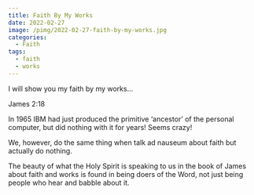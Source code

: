 ```yaml
---
title: Faith By My Works
date: 2022-02-27
image: /pimg/2022-02-27-faith-by-my-works.jpg
categories:
  - Faith
tags:
  - faith
  - works
---
```


<p>I will show you my faith by my works…</p><p>James 2:18</p><p></p><p>In 1965 IBM had just produced the primitive ‘ancestor’ of the personal computer, but did nothing with it for years! Seems crazy!</p><p>We, however, do the same thing when talk ad nauseum about faith but actually do nothing.</p><p>The beauty of what the Holy Spirit is speaking to us in the book of James about faith and works is found in being doers of the Word, not just being people who hear and babble about it.</p><p></p>

